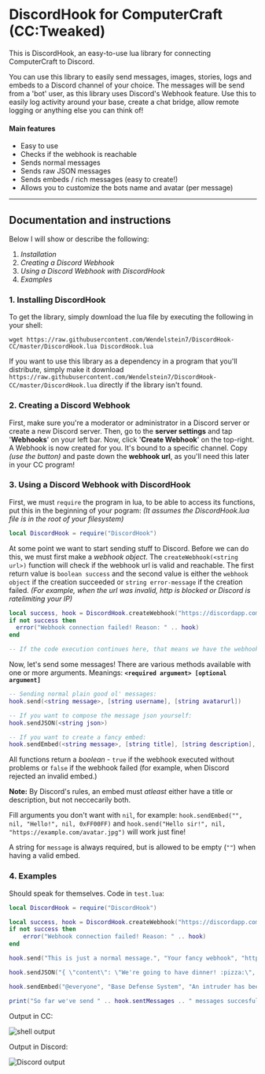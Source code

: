 # DiscordHook for ComputerCraft (CC:Tweaked)
This is DiscordHook, an easy-to-use lua library for connecting ComputerCraft to Discord.

You can use this library to easily send messages, images, stories, logs and embeds to a Discord channel of your choice. The messages will be send from a 'bot' user, as this library uses Discord's Webhook feature. Use this to easily log activity around your base, create a chat bridge, allow remote logging or anything else you can think of!

#### Main features
- Easy to use
- Checks if the webhook is reachable
- Sends normal messages
- Sends raw JSON messages
- Sends embeds / rich messages (easy to create!)
- Allows you to customize the bots name and avatar (per message)

----

## Documentation and instructions

Below I will show or describe the following:
1. *Installation*
2. *Creating a Discord Webhook*
3. *Using a Discord Webhook with DiscordHook*
4. *Examples*

### 1. Installing DiscordHook

To get the library, simply download the lua file by executing the following in your shell:
```
wget https://raw.githubusercontent.com/Wendelstein7/DiscordHook-CC/master/DiscordHook.lua DiscordHook.lua
```
If you want to use this library as a dependency in a program that you'll distribute, simply make it download `https://raw.githubusercontent.com/Wendelstein7/DiscordHook-CC/master/DiscordHook.lua` directly if the library isn't found.

### 2. Creating a Discord Webhook

First, make sure you're a moderator or administrator in a Discord server or create a new Discord server.
Then, go to the **server settings** and tap '**Webhooks**' on your left bar.
Now, click '**Create Webhook**' on the top-right. A Webhook is now created for you. It's bound to a specific channel.
Copy *(use the button)* and paste down the **webhook url**, as you'll need this later in your CC program!

### 3. Using a Discord Webhook with DiscordHook

First, we must `require` the program in lua, to be able to access its functions, put this in the beginning of your pogram:
*(It assumes the DiscordHook.lua file is in the root of your filesystem)*
```lua
local DiscordHook = require("DiscordHook")
```

At some point we want to start sending stuff to Discord. Before we can do this, we must first make a *webhook object*.
The `createWebhook(<string url>)` function will check if the webhook url is valid and reachable.
The first return value is `boolean success` and the second value is either the `webhook object` if the creation succeeded or `string error-message` if the creation failed. *(For example, when the url was invalid, http is blocked or Discord is ratelimiting your IP)*
```lua
local success, hook = DiscordHook.createWebhook("https://discordapp.com/api/webhooks/... (THE URL YOU GOT FROM DISCORD)")
if not success then
  error("Webhook connection failed! Reason: " .. hook)
end

-- If the code execution continues here, that means we have the webhook available as it didn't error.
```

Now, let's send some messages! There are various methods available with one or more arguments.
Meanings: **`<required argument> [optional argument]`**
```lua
-- Sending normal plain good ol' messages:
hook.send(<string message>, [string username], [string avatarurl])

-- If you want to compose the message json yourself:
hook.sendJSON(<string json>)

-- If you want to create a fancy embed:
hook.sendEmbed(<string message>, [string title], [string description], [string hyperlink-url], [number colour], [string image-url], [string thumbnail-url], [string username], [string avatar])
```
All functions return a *boolean* - `true` if the webhook executed without problems or `false` if the webhook failed (for example, when Discord rejected an invalid embed.)

**Note:** By Discord's rules, an embed must *atleast* either have a title or description, but not neccecarily both.

Fill arguments you don't want with `nil`, for example: `hook.sendEmbed("", nil, "Hello!", nil, 0xFF00FF)` and `hook.send("Hello sir!", nil, "https://example.com/avatar.jpg")` will work just fine!

A string for `message` is always required, but is allowed to be empty (`""`) when having a valid embed.

### 4. Examples

Should speak for themselves.
Code in `test.lua`:

```lua
local DiscordHook = require("DiscordHook")

local success, hook = DiscordHook.createWebhook("https://discordapp.com/api/webhooks/--removed--")
if not success then
    error("Webhook connection failed! Reason: " .. hook)
end

hook.send("This is just a normal message.", "Your fancy webhook", "https://media.energetic.pw/pm5rod-3pp.jpg")

hook.sendJSON("{ \"content\": \"We're going to have dinner! :pizza:\", \"username\": \"Your beloved mom\", \"avatar_url\": \"https://media.energetic.pw/pm5rsm-cJT.jpg\" }")

hook.sendEmbed("@everyone", "Base Defense System", "An intruder has been detected! User **'HydroNitrogen'** has entered private airspace at `123, 100, 321`! Please send defensive units out now!", nil, 0xFF0000, nil, "https://media.energetic.pw/pm5s32-c9z.png", "Base Defence System", "https://media.energetic.pw/pm5sfo-82l.jpg")

print("So far we've send " .. hook.sentMessages .. " messages succesfully!")
```

Output in CC:

![shell output](https://media.energetic.pw/pm5slv-aoV.png)

Output in Discord:

![Discord output](https://media.energetic.pw/pm5smr-mKD.png)
